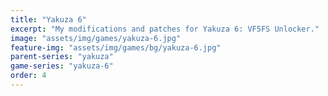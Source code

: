 ```yaml
---
title: "Yakuza 6"
excerpt: "My modifications and patches for Yakuza 6: VF5FS Unlocker."
image: "assets/img/games/yakuza-6.jpg"
feature-img: "assets/img/games/bg/yakuza-6.jpg"
parent-series: "yakuza"
game-series: "yakuza-6"
order: 4
---
```


